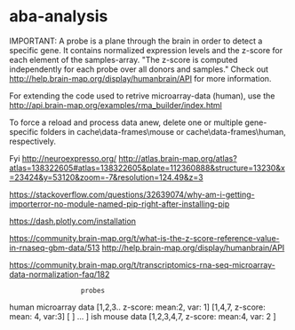 # aba-analysis


IMPORTANT:
A probe is a plane through the brain in order to detect a specific gene. It contains normalized expression levels and the z-score for each element of the samples-array. "The z-score is computed independently for each probe over all donors and samples." Check out http://help.brain-map.org/display/humanbrain/API for more information.

For extending the code used to retrive microarray-data (human), use the http://api.brain-map.org/examples/rma_builder/index.html

To force a reload and process data anew, delete one or multiple gene-specific folders in cache\data-frames\mouse or cache\data-frames\human, respectively.

Fyi
http://neuroexpresso.org/
http://atlas.brain-map.org/atlas?atlas=138322605#atlas=138322605&plate=112360888&structure=13230&x=23424&y=53120&zoom=-7&resolution=124.49&z=3

https://stackoverflow.com/questions/32639074/why-am-i-getting-importerror-no-module-named-pip-right-after-installing-pip


https://dash.plotly.com/installation

https://community.brain-map.org/t/what-is-the-z-score-reference-value-in-rnaseq-gbm-data/513
http://help.brain-map.org/display/humanbrain/API


https://community.brain-map.org/t/transcriptomics-rna-seq-microarray-data-normalization-faq/182

                      probes
human microarray data [1,2,3.. z-score:  mean:2, var: 1] [1,4,7, z-score: mean: 4, var:3] [ ] ... ]
ish mouse data        [1,2,3,4,7, z-score: mean:4, var: 2               ]